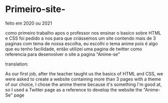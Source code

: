 # Primeiro-site-
feito em 2020 ou 2021 


como primeiro trabalho apos o professor nos ensinar o basico sobre HTML e CSS foi pedido a nos para que criássemos um site contendo mais de 3 paginas com tema de nossa escolha, eu escolhi o tema anime pois é algo que eu tenho facilidade, então utilizei uma pagina de twitter como referencia para desenvolver o site a pagina "Anime-se"

translation:

As our first job, after the teacher taught us the basics of HTML and CSS, we were asked to create a website containing more than 3 pages with a theme of our choice, I chose the anime theme because it's something I'm good at, so I used a Twitter page as a reference to develop the website the "Anime-Se" page
